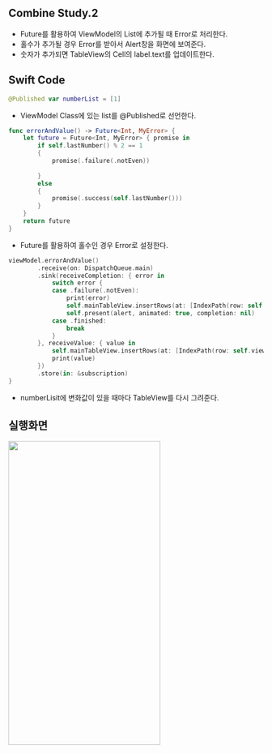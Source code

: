 ## Combine Study.2
- Future를 활용하여 ViewModel의 List에 추가될 때 Error로 처리한다.
- 홀수가 추가될 경우 Error를 받아서 Alert창을 화면에 보여준다.
- 숫자가 추가되면 TableView의 Cell의 label.text를 업데이트한다.

## Swift Code
```swift
@Published var numberList = [1]
```
- ViewModel Class에 있는 list를 @Published로 선언한다.

```swift
func errorAndValue() -> Future<Int, MyError> {
    let future = Future<Int, MyError> { promise in
        if self.lastNumber() % 2 == 1
        {
            promise(.failure(.notEven))
                
        }
        else
        {
            promise(.success(self.lastNumber()))
        }
    }
    return future
}
```
- Future를 활용하여 홀수인 경우 Error로 설정한다.

```swift 
viewModel.errorAndValue()
        .receive(on: DispatchQueue.main)
        .sink(receiveCompletion: { error in
            switch error {
            case .failure(.notEven):
                print(error)
                self.mainTableView.insertRows(at: [IndexPath(row: self.viewModel.numberList.count-1, section: 0)], with: .automatic)
                self.present(alert, animated: true, completion: nil)
            case .finished:
                break
            }
        }, receiveValue: { value in
            self.mainTableView.insertRows(at: [IndexPath(row: self.viewModel.numberList.count-1, section: 0)], with: .automatic)
            print(value)
        })
        .store(in: &subscription)
}
```
- numberLisit에 변화값이 있을 때마다 TableView를 다시 그려준다.

## 실행화면
<img src="https://user-images.githubusercontent.com/74946802/116801118-bf8f5e00-ab41-11eb-8e61-d8489d010995.gif" width="300" height="600">
